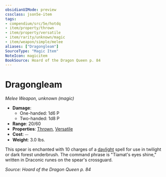 ```yaml
---
obsidianUIMode: preview
cssclass: json5e-item
tags:
- compendium/src/5e/hotdq
- item/property/thrown
- item/property/versatile
- item/rarity/unknown/magic
- item/weapon/simple/melee
aliases: ["Dragongleam"]
SourceType: "Magic Item"
NoteIcon: magicitem
BookSource: Hoard of the Dragon Queen p. 84
---
```

# Dragongleam
*Melee Weapon, unknown (magic)*  

- **Damage**:
  - One-handed: 1d6 P
  - Two-handed: 1d8 P
- **Range**: 20/60
- **Properties**: [Thrown](/2-Mechanics/CLI/rules/item-properties.md#Thrown), [Versatile](/2-Mechanics/CLI/rules/item-properties.md#Versatile)
- **Cost**: ⏤
- **Weight**: 3.0 lbs.

This spear is enchanted with 10 charges of a [daylight](/2-Mechanics/CLI/spells/daylight.md) spell for use in twilight or dark forest underbrush. The command phrase is "Tiamat's eyes shine," written in Draconic runes on the spear's crossguard.

*Source: Hoard of the Dragon Queen p. 84*